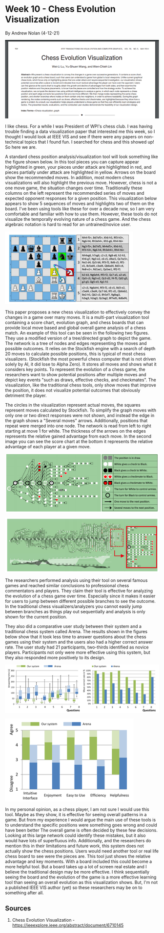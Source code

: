 Week 10 - Chess Evolution Visualization
===
By Andrew Nolan (4-12-21)

![The abstract of the paper](./images/week10/abstract.PNG)

I like chess. For a while I was President of WPI's chess club. I was having trouble finding a data visualization paper that interested me this week, so I thought I would look at IEEE VIS and see if there were any papers on non-technical topics that I found fun. I searched for chess and this showed up! So here we are.

A standard chess position analysis/visualization tool will look something like the figure shown below. In this tool pieces you can capture appear highlighted in green, your pieces under attack are highlighted in red, and pieces partially under attack are highlighted in yellow. Arrows on the board show the recommended moves. In addition, most modern chess visualizations will also highlight the previous move. However, chess is not a one move game, the situation changes over time. Traditionally these columns on the left represent the recommended series of moves and expected opponent responses for a given position. This visualization below appears to show 5 sequences of moves and highlights two of them on the board. I've been using tools like these for over a decade now, so I am very comfortable and familiar with how to use them. However, these tools do not visualize the temporally evolving nature of a chess game. And the chess algebraic notation is hard to read for an untrained/novice user.

![The abstract of the paper](./images/week10/traditional.PNG)

This paper proposes a new chess visualization to effectively convey the changes in a game over many moves. It is a multi-part visualization tool containing a score chart, evolution graph, and chess boards that can provide local move based and global overall game analysis of a chess match. An example of this tool can be seen in the following two figures. They use a modified version of a tree/directed graph to depict the game. The network is a tree of nodes and edges representing the moves and possible outcomes. It relies on the Stockfish engine with a search of depth 20 moves to calculate possible positions, this is typical of most chess visualizers.  (Stockfish the most powerful chess computer that is not driven solely by AI, it did lose to Alpha Zero). It stores all moves and shows what it considers key points. To represent the evolution of a chess game, the researchers want to show potential positions after multiple moves and depict key events "such as draws, effective checks, and checkmates". The visualization, like the traditional chess tools, only show moves that improve the position, it does not visualize potential outcomes that obviously detriment the player. 

The circles in the visualization represent actual moves, the squares represent moves calculated by Stockfish. To simplify the graph moves with only one or two direct responses were not shown, and instead the edge in the graph shows a "Several moves" arrows. Additionally, positions that repeat were merged into one node. The network is read from left to right starting at move 1 for white. The thickness of the arrows on the edges represents the relative gained advantage from each move. In the second image you can see the score chart at the bottom it represents the relative advantage of each player at a given move.

![The abstract of the paper](./images/week10/new.PNG)

![The abstract of the paper](./images/week10/big.PNG)

The researchers performed analysis using their tool on several famous games and reached similar conclusions to professional chess commentators and players. They claim their tool is effective for analyzing the evolution of a chess game over time. Especially since it makes it easier for users to jump between different possible branches to see the outcome. In the traditional chess visualizers/analyzers you cannot easily jump between branches as things play out sequentially and analysis is only shown for the current position. 

They also did a comparative user study between their system and a traditional chess system called Arena. The results shown in the figures below show that it took less time to answer questions about the chess games using their system and the users also had a higher correct answer rate. The user study had 21 participants, two-thirds identified as novice players. Participants not only were more effective using this system, but they also responded more positively to its design. 

![The abstract of the paper](./images/week10/objectiveresults.PNG)

![The abstract of the paper](./images/week10/subjectiveresults.PNG)

In my personal opinion, as a chess player, I am not sure I would use this tool. Maybe as they show, it is effective for seeing overall patterns in a game. But from my experience I would argue the main use of these tools is to understand the specific positions were something goes wrong and could have been better The overall game is often decided by these few decisions. Looking at this large network could identify these mistakes, but it also would have lots of superfluous info. Additionally, and the researchers do mention this in their limitations and future work, this system does not actually show the chess positions. Users would need another tool or real life chess board to see were the pieces are. This tool just shows the relative advantage and key moments. With a board included this could become a more helpful tool. But a board takes up a lot of screen real estate and I believe the traditional design may be more effective. I think sequentially seeing the board and the evolution of the game is a more effective learning tool than seeing an overall evolution as this visualization shows. But, I'm not a published IEEE VIS author (yet) so these researchers may be on to something after all.

Sources
---
1. Chess Evolution Visualization - https://ieeexplore.ieee.org/abstract/document/6710145
